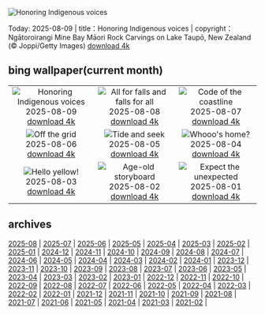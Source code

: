 ![Honoring Indigenous voices](https://cn.bing.com/th?id=OHR.MaoriRock_EN-US6499689741_UHD.jpg&w=1000)

Today: 2025-08-09 | title：Honoring Indigenous voices | copyright：Ngātoroirangi Mine Bay Māori Rock Carvings on Lake Taupō, New Zealand (© Joppi/Getty Images) [download 4k](https://cn.bing.com/th?id=OHR.MaoriRock_EN-US6499689741_UHD.jpg)

## bing wallpaper(current month)

|  |  |  |
| :----: | :----: | :----: |
| ![Honoring Indigenous voices](https://cn.bing.com/th?id=OHR.MaoriRock_EN-US6499689741_UHD.jpg&pid=hp&w=384&h=216&rs=1&c=4) <br/>2025-08-09 [download 4k](https://cn.bing.com/th?id=OHR.MaoriRock_EN-US6499689741_UHD.jpg)| ![All for falls and falls for all](https://cn.bing.com/th?id=OHR.IguazuArgentina_EN-US5953375078_UHD.jpg&pid=hp&w=384&h=216&rs=1&c=4) <br/>2025-08-08 [download 4k](https://cn.bing.com/th?id=OHR.IguazuArgentina_EN-US5953375078_UHD.jpg)| ![Code of the coastline](https://cn.bing.com/th?id=OHR.GasparillaLight_EN-US0554204214_UHD.jpg&pid=hp&w=384&h=216&rs=1&c=4) <br/>2025-08-07 [download 4k](https://cn.bing.com/th?id=OHR.GasparillaLight_EN-US0554204214_UHD.jpg)|
| ![Off the grid](https://cn.bing.com/th?id=OHR.NaPaliKauai_EN-US7451684312_UHD.jpg&pid=hp&w=384&h=216&rs=1&c=4) <br/>2025-08-06 [download 4k](https://cn.bing.com/th?id=OHR.NaPaliKauai_EN-US7451684312_UHD.jpg)| ![Tide and seek](https://cn.bing.com/th?id=OHR.CaliforniaTidepool_EN-US9089576317_UHD.jpg&pid=hp&w=384&h=216&rs=1&c=4) <br/>2025-08-05 [download 4k](https://cn.bing.com/th?id=OHR.CaliforniaTidepool_EN-US9089576317_UHD.jpg)| ![Whooo's home?](https://cn.bing.com/th?id=OHR.LaplandOwl_EN-US8965493818_UHD.jpg&pid=hp&w=384&h=216&rs=1&c=4) <br/>2025-08-04 [download 4k](https://cn.bing.com/th?id=OHR.LaplandOwl_EN-US8965493818_UHD.jpg)|
| ![Hello yellow!](https://cn.bing.com/th?id=OHR.HappySunflower_EN-US8791544241_UHD.jpg&pid=hp&w=384&h=216&rs=1&c=4) <br/>2025-08-03 [download 4k](https://cn.bing.com/th?id=OHR.HappySunflower_EN-US8791544241_UHD.jpg)| ![Age-old storyboard](https://cn.bing.com/th?id=OHR.FruitaPetroglyphs_EN-US8712481828_UHD.jpg&pid=hp&w=384&h=216&rs=1&c=4) <br/>2025-08-02 [download 4k](https://cn.bing.com/th?id=OHR.FruitaPetroglyphs_EN-US8712481828_UHD.jpg)| ![Expect the unexpected](https://cn.bing.com/th?id=OHR.EdinburghFringe_EN-US5923216873_UHD.jpg&pid=hp&w=384&h=216&rs=1&c=4) <br/>2025-08-01 [download 4k](https://cn.bing.com/th?id=OHR.EdinburghFringe_EN-US5923216873_UHD.jpg)|

## archives

[2025-08](./archives/en-US/2025-08.md) | [2025-07](./archives/en-US/2025-07.md) | [2025-06](./archives/en-US/2025-06.md) | [2025-05](./archives/en-US/2025-05.md) | [2025-04](./archives/en-US/2025-04.md) | [2025-03](./archives/en-US/2025-03.md) | [2025-02](./archives/en-US/2025-02.md) | [2025-01](./archives/en-US/2025-01.md) |
[2024-12](./archives/en-US/2024-12.md) | [2024-11](./archives/en-US/2024-11.md) | [2024-10](./archives/en-US/2024-10.md) | [2024-09](./archives/en-US/2024-09.md) | [2024-08](./archives/en-US/2024-08.md) | [2024-07](./archives/en-US/2024-07.md) | [2024-06](./archives/en-US/2024-06.md) | [2024-05](./archives/en-US/2024-05.md) |
[2024-04](./archives/en-US/2024-04.md) | [2024-03](./archives/en-US/2024-03.md) | [2024-02](./archives/en-US/2024-02.md) | [2024-01](./archives/en-US/2024-01.md) | [2023-12](./archives/en-US/2023-12.md) | [2023-11](./archives/en-US/2023-11.md) | [2023-10](./archives/en-US/2023-10.md) | [2023-09](./archives/en-US/2023-09.md) |
[2023-08](./archives/en-US/2023-08.md) | [2023-07](./archives/en-US/2023-07.md) | [2023-06](./archives/en-US/2023-06.md) | [2023-05](./archives/en-US/2023-05.md) | [2023-04](./archives/en-US/2023-04.md) | [2023-03](./archives/en-US/2023-03.md) | [2023-02](./archives/en-US/2023-02.md) | [2023-01](./archives/en-US/2023-01.md) |
[2022-12](./archives/en-US/2022-12.md) | [2022-11](./archives/en-US/2022-11.md) | [2022-10](./archives/en-US/2022-10.md) | [2022-09](./archives/en-US/2022-09.md) | [2022-08](./archives/en-US/2022-08.md) | [2022-07](./archives/en-US/2022-07.md) | [2022-06](./archives/en-US/2022-06.md) | [2022-05](./archives/en-US/2022-05.md) |
[2022-04](./archives/en-US/2022-04.md) | [2022-03](./archives/en-US/2022-03.md) | [2022-02](./archives/en-US/2022-02.md) | [2022-01](./archives/en-US/2022-01.md) | [2021-12](./archives/en-US/2021-12.md) | [2021-11](./archives/en-US/2021-11.md) | [2021-10](./archives/en-US/2021-10.md) | [2021-09](./archives/en-US/2021-09.md) |
[2021-08](./archives/en-US/2021-08.md) | [2021-07](./archives/en-US/2021-07.md) | [2021-06](./archives/en-US/2021-06.md) | [2021-05](./archives/en-US/2021-05.md) | [2021-04](./archives/en-US/2021-04.md) | [2021-03](./archives/en-US/2021-03.md) | [2021-02](./archives/en-US/2021-02.md) |
